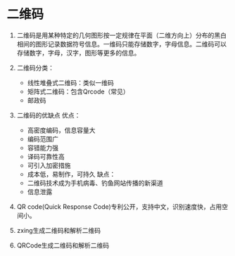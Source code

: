 
# 二维码

1. 二维码是用某种特定的几何图形按一定规律在平面（二维方向上）分布的黑白相间的图形记录数据符号信息。一维码只能存储数字，字母信息。二维码可以存储数字，字母，汉字，图形等更多的信息。

2. 二维码分类：
   - 线性堆叠式二维码：类似一维码
   - 矩阵式二维码：包含Qrcode（常见）
   - 邮政码

3. 二维码的优缺点
   优点：
   - 高密度编码，信息容量大
   - 编码范围广
   - 容错能力强
   - 译码可靠性高
   - 可引入加密措施
   - 成本低，易制作，可持久
   缺点：
   - 二维码技术成为手机病毒、钓鱼网站传播的新渠道
   - 信息泄露

4. QR code(Quick Response Code)专利公开，支持中文，识别速度快，占用空间小。

5. zxing生成二维码和解析二维码
6. QRCode生成二维码和解析二维码